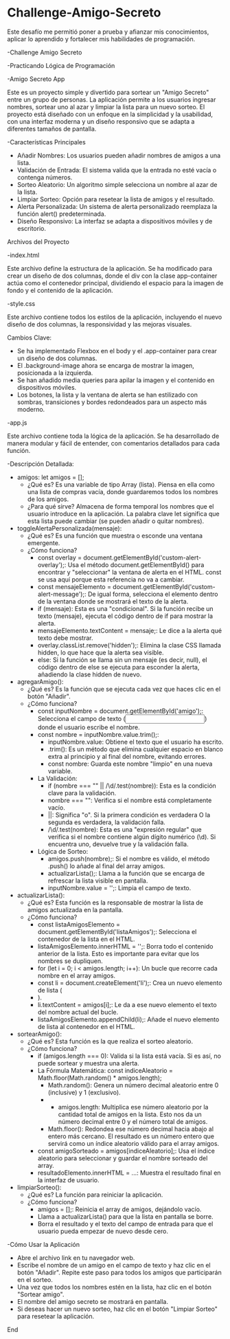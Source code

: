 # Challenge-Amigo-Secreto

 Este desafío me permitió poner a prueba y afianzar mis conocimientos, aplicar lo aprendido y fortalecer mis habilidades de programación.

-Challenge Amigo Secreto

-Practicando Lógica de Programación

-Amigo Secreto App

  <p>Este es un proyecto simple y divertido para sortear un "Amigo Secreto" entre un grupo de personas. La aplicación permite a los usuarios ingresar nombres, sortear uno al azar y limpiar la lista para un nuevo sorteo.
  El proyecto está diseñado con un enfoque en la simplicidad y la usabilidad, con una interfaz moderna y un diseño responsivo que se adapta a diferentes tamaños de pantalla.</p>
  
  -Características Principales
  
 * Añadir Nombres: Los usuarios pueden añadir nombres de amigos a una lista.
 * Validación de Entrada: El sistema valida que la entrada no esté vacía o contenga números.
 * Sorteo Aleatorio: Un algoritmo simple selecciona un nombre al azar de la lista.
 * Limpiar Sorteo: Opción para resetear la lista de amigos y el resultado.
 * Alerta Personalizada: Un sistema de alerta personalizado reemplaza la función alert() predeterminada.
 * Diseño Responsivo: La interfaz se adapta a dispositivos móviles y de escritorio.
 
 Archivos del Proyecto
 
 -index.html

<p>Este archivo define la estructura de la aplicación. Se ha modificado para crear un diseño de dos columnas, donde el div con la clase app-container actúa como el contenedor principal, dividiendo el espacio para la imagen de fondo y el contenido de la aplicación.</p>

-style.css

<p>Este archivo contiene todos los estilos de la aplicación, incluyendo el nuevo diseño de dos columnas, la responsividad y las mejoras visuales.</p>

Cambios Clave:
 * Se ha implementado Flexbox en el body y el .app-container para crear un diseño de dos columnas.
 * El .background-image ahora se encarga de mostrar la imagen, posicionada a la izquierda.
 * Se han añadido media queries para apilar la imagen y el contenido en dispositivos móviles.
 * Los botones, la lista y la ventana de alerta se han estilizado con sombras, transiciones y bordes redondeados para un aspecto más moderno.

-app.js
 
 <p> Este archivo contiene toda la lógica de la aplicación. Se ha desarrollado de manera modular y fácil de entender, con comentarios detallados para cada función.</p>
 
 -Descripción Detallada:
 
 * amigos: let amigos = [];
   * ¿Qué es? Es una variable de tipo Array (lista). Piensa en ella como una lista de compras vacía, donde guardaremos todos los nombres de los amigos.
   * ¿Para qué sirve? Almacena de forma temporal los nombres que el usuario introduce en la aplicación. La palabra clave let significa que esta lista puede cambiar (se pueden añadir o quitar nombres).
 * toggleAlertaPersonalizada(mensaje):
   * ¿Qué es? Es una función que muestra o esconde una ventana emergente.
   * ¿Cómo funciona?
     * const overlay = document.getElementById('custom-alert-overlay');: Usa el método document.getElementById() para encontrar y "seleccionar" la ventana de alerta en el HTML. const se usa aquí porque esta referencia no va a cambiar.
     * const mensajeElemento = document.getElementById('custom-alert-message');: De igual forma, selecciona el elemento dentro de la ventana donde se mostrará el texto de la alerta.
     * if (mensaje): Esta es una "condicional". Si la función recibe un texto (mensaje), ejecuta el código dentro de if para mostrar la alerta.
     * mensajeElemento.textContent = mensaje;: Le dice a la alerta qué texto debe mostrar.
     * overlay.classList.remove('hidden');: Elimina la clase CSS llamada hidden, lo que hace que la alerta sea visible.
     * else: Si la función se llama sin un mensaje (es decir, null), el código dentro de else se ejecuta para esconder la alerta, añadiendo la clase hidden de nuevo.
 * agregarAmigo():
   * ¿Qué es? Es la función que se ejecuta cada vez que haces clic en el botón "Añadir".
   * ¿Cómo funciona?
     * const inputNombre = document.getElementById('amigo');: Selecciona el campo de texto (<input>) donde el usuario escribe el nombre.
     * const nombre = inputNombre.value.trim();:
       * inputNombre.value: Obtiene el texto que el usuario ha escrito.
       * .trim(): Es un método que elimina cualquier espacio en blanco extra al principio y al final del nombre, evitando errores.
       * const nombre: Guarda este nombre "limpio" en una nueva variable.
     * La Validación:
       * if (nombre === "" || /\d/.test(nombre)): Esta es la condición clave para la validación.
       * nombre === "": Verifica si el nombre está completamente vacío.
       * ||: Significa "o". Si la primera condición es verdadera O la segunda es verdadera, la validación falla.
       * /\d/.test(nombre): Esta es una "expresión regular" que verifica si el nombre contiene algún dígito numérico (\d). Si encuentra uno, devuelve true y la validación falla.
     * Lógica de Sorteo:
       * amigos.push(nombre);: Si el nombre es válido, el método .push() lo añade al final del array amigos.
       * actualizarLista();: Llama a la función que se encarga de refrescar la lista visible en pantalla.
       * inputNombre.value = '';: Limpia el campo de texto.
 * actualizarLista():
   * ¿Qué es? Esta función es la responsable de mostrar la lista de amigos actualizada en la pantalla.
   * ¿Cómo funciona?
     * const listaAmigosElemento = document.getElementById('listaAmigos');: Selecciona el contenedor de la lista en el HTML.
     * listaAmigosElemento.innerHTML = '';: Borra todo el contenido anterior de la lista. Esto es importante para evitar que los nombres se dupliquen.
     * for (let i = 0; i < amigos.length; i++): Un bucle que recorre cada nombre en el array amigos.
     * const li = document.createElement('li');: Crea un nuevo elemento de lista (<li>).
     * li.textContent = amigos[i];: Le da a ese nuevo elemento el texto del nombre actual del bucle.
     * listaAmigosElemento.appendChild(li);: Añade el nuevo elemento de lista al contenedor en el HTML.
 * sortearAmigo():
   * ¿Qué es? Esta función es la que realiza el sorteo aleatorio.
   * ¿Cómo funciona?
     * if (amigos.length === 0): Valida si la lista está vacía. Si es así, no puede sortear y muestra una alerta.
     * La Fórmula Matemática: const indiceAleatorio = Math.floor(Math.random() * amigos.length);
       * Math.random(): Genera un número decimal aleatorio entre 0 (inclusive) y 1 (exclusivo).
       * * amigos.length: Multiplica ese número aleatorio por la cantidad total de amigos en la lista. Esto nos da un número decimal entre 0 y el número total de amigos.
       * Math.floor(): Redondea ese número decimal hacia abajo al entero más cercano. El resultado es un número entero que servirá como un índice aleatorio válido para el array amigos.
     * const amigoSorteado = amigos[indiceAleatorio];: Usa el índice aleatorio para seleccionar y guardar el nombre sorteado del array.
     * resultadoElemento.innerHTML = ...: Muestra el resultado final en la interfaz de usuario.
 * limpiarSorteo():
   * ¿Qué es? La función para reiniciar la aplicación.
   * ¿Cómo funciona?
     * amigos = [];: Reinicia el array de amigos, dejándolo vacío.
     * Llama a actualizarLista() para que la lista en pantalla se borre.
     * Borra el resultado y el texto del campo de entrada para que el usuario pueda empezar de nuevo desde cero.

-Cómo Usar la Aplicación

 * Abre el archivo link en tu navegador web.
 * Escribe el nombre de un amigo en el campo de texto y haz clic en el botón "Añadir". Repite este paso para todos los amigos que participarán en el sorteo.
 * Una vez que todos los nombres estén en la lista, haz clic en el botón "Sortear amigo".
 * El nombre del amigo secreto se mostrará en pantalla.
 * Si deseas hacer un nuevo sorteo, haz clic en el botón "Limpiar Sorteo" para resetear la aplicación.
 
End
